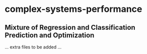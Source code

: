 # complex-systems-performance
 Mixture of Regression and Classification Prediction and Optimization
---
... extra files to be added ...
